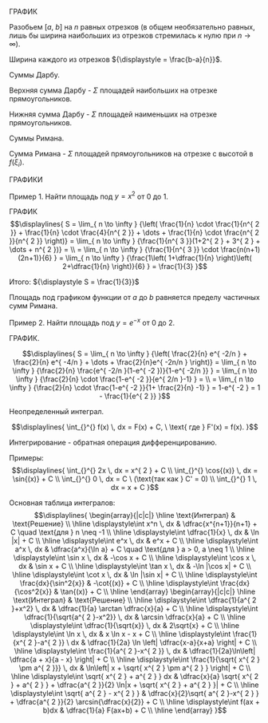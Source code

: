 ГРАФИК

Разобьем ${\displaystyle [a, \ b]}$ на ${\displaystyle n}$ равных отрезков (в общем необязательно равных, лишь бы ширина наибольших из отрезков стремилась к нулю при ${\displaystyle n \to \infty}$).

Ширина каждого из отрезков ${\displaystyle = \frac{b-a}{n}}$.

Суммы Дарбу.

Верхняя сумма Дарбу - ${\displaystyle \Sigma}$ площадей наибольших на отрезке прямоугольников.

Нижняя сумма Дарбу - ${\displaystyle \Sigma}$ площадей наименьших на отрезке прямоугольников.

Суммы Римана.

Сумма Римана - ${\displaystyle \Sigma}$ площадей прямоугольников на отрезке с высотой в ${\displaystyle f(\xi_{ i })}$.

ГРАФИКИ

Пример 1.  Найти площадь под ${\displaystyle y = x^{ 2 }}$ от 0 до 1.

ГРАФИК
$$\displaylines{
S = \lim_{ n \to \infty } {\left( \frac{1}{n} \cdot  \frac{1}{n^{ 2 }} + \frac{1}{n} \cdot  \frac{4}{n^{ 2 }} + \dots + \frac{1}{n} \cdot \frac{n^{ 2 }}{n^{ 2 }}  \right)} = \lim_{ n \to \infty } {\frac{1}{n^{ 3 }}(1+2^{ 2 } + 3^{ 2 } + \dots  + n^{ 2 })} = \\
= \lim_{ n \to \infty } {\frac{1}{n^{ 3 }} \cdot  \frac{n(n+1)(2n+1)}{6} } = \lim_{ n \to \infty } {\frac{1\left( 1+\dfrac{1}{n} \right)\left( 2+\dfrac{1}{n} \right)}{6} } = \frac{1}{3}
}$$

Итого: ${\displaystyle S = \frac{1}{3}}$

Площадь под графиком функции от ${\displaystyle a}$ до ${\displaystyle b}$ равняется пределу частичных сумм Римана.

Пример 2. Найти площадь под ${\displaystyle y = e^{ -x }}$ от 0 до 2.

ГРАФИК.

$$\displaylines{
S = \lim_{ n \to \infty } {\left( \frac{2}{n} e^{ -2/n } + \frac{2}{n} e^{ -4/n } + \dots + \frac{2}{n}e^{ -2n/n } \right)} = \lim_{ n \to \infty } {\frac{2}{n} \frac{e^{ -2/n }(1-e^{ -2 })}{1-e^{ -2/n }} } = \lim_{ n \to \infty } {\frac{2}{n} \cdot  \frac{1-e^{ -2 }}{e^{ 2/n }-1} } = \\
= \lim_{ n \to \infty } {\frac{2}{n} \cdot  \frac{1-e^{ -2 }}{1+ \frac{2}{n} -1} } = 1-e^{ -2 } = 1 - \frac{1}{e^{ 2 }}
}$$

Неопределенный интеграл.

$$\displaylines{
\int_{}^{} f(x) \, dx = F(x) + C, \  \text{ где } F'(x) = f(x).
}$$

Интегрирование - обратная операция дифференцированию.

Примеры:
$$\displaylines{
\int_{}^{} 2x \, dx = x^{ 2 } + C \\
\int_{}^{} \cos{(x)} \, dx = \sin{(x)} + C \\
\int_{}^{} 0 \, dx = C \  (\text{так как } C' = 0) \\
\int_{}^{} 1 \, dx  = x + C 
}$$

Основная таблица интегралов:
$$\displaylines{
\begin{array}{|c|c|} \hline
\text{Интеграл} & \text{Решение} \\ \hline
\displaystyle\int x^n \, dx & \dfrac{x^{n+1}}{n+1} + C \quad \text{для } n \neq -1 \\ \hline 
\displaystyle\int \dfrac{1}{x} \, dx & \ln |x| + C \\ \hline  
\displaystyle\int e^x \, dx & e^x + C \\ \hline 
\displaystyle\int a^x \, dx & \dfrac{a^x}{\ln a} + C \quad \text{для } a > 0, a \neq 1 \\ \hline  
\displaystyle\int \sin x \, dx & -\cos x + C \\ \hline  
\displaystyle\int \cos x \, dx & \sin x + C \\ \hline  
\displaystyle\int \tan x \, dx & -\ln |\cos x| + C \\ \hline  
\displaystyle\int \cot x \, dx & \ln |\sin x| + C \\ \hline
\displaystyle\int \frac{dx}{\sin^2{x}} & -\cot{(x)} + C \\ \hline 
\displaystyle\int \frac{dx}{\cos^2{x}} & \tan{(x)} + C \\ \hline 
\end{array} \begin{array}{|c|c|} \hline  
\text{Интеграл} & \text{Решение} \\ \hline
\displaystyle\int \dfrac{1}{a^{ 2 }+x^2} \, dx & \dfrac{1}{a} \arctan \dfrac{x}{a} + C \\ \hline  
\displaystyle\int \dfrac{1}{\sqrt{a^{ 2 }-x^2}} \, dx & \arcsin \dfrac{x}{a} + C \\ \hline  
\displaystyle\int \dfrac{1}{\sqrt{x}} \, dx & 2\sqrt{x} + C \\   \hline  
\displaystyle\int \ln x \, dx & x \ln x - x + C \\ \hline  
\displaystyle\int \frac{1}{x^{ 2 }-a^{ 2 }} \ dx & \dfrac{1}{2a} \ln \left| \dfrac{x-a}{x+a}  \right| + C \\ \hline 
\displaystyle\int \frac{1}{a^{ 2 }-x^{ 2 }} \, dx   & \dfrac{1}{2a}\ln\left| \dfrac{a + x}{a - x}  \right| + C \\ \hline 
\displaystyle\int \frac{1}{\sqrt{ x^{ 2 } \pm  a^{ 2 }}} \, dx   &  \ln\left| x + \sqrt{ x^{ 2 } \pm a^{ 2 } } \right|  + C \\ \hline  
\displaystyle\int \sqrt{ x^{ 2 } + a^{ 2 } } dx & \dfrac{x}{a} \sqrt{ x^{ 2 } + a^{ 2 } } + \dfrac{a^{ 2 }}{2} \ln|x + \sqrt{ x^{ 2 } + a^{ 2 } }| + C \\ \hline 
\displaystyle\int \sqrt{ a^{ 2 } - x^{ 2 } } & \dfrac{x}{2}\sqrt{ a^{ 2 }-x^{ 2 } } + \dfrac{a^{ 2 }}{2} \arcsin{\dfrac{x}{2}} + C \\ \hline 
\displaystyle\int f(ax + b)dx & \dfrac{1}{a} F(ax+b) + C \\ \hline 
\end{array}
}$$
